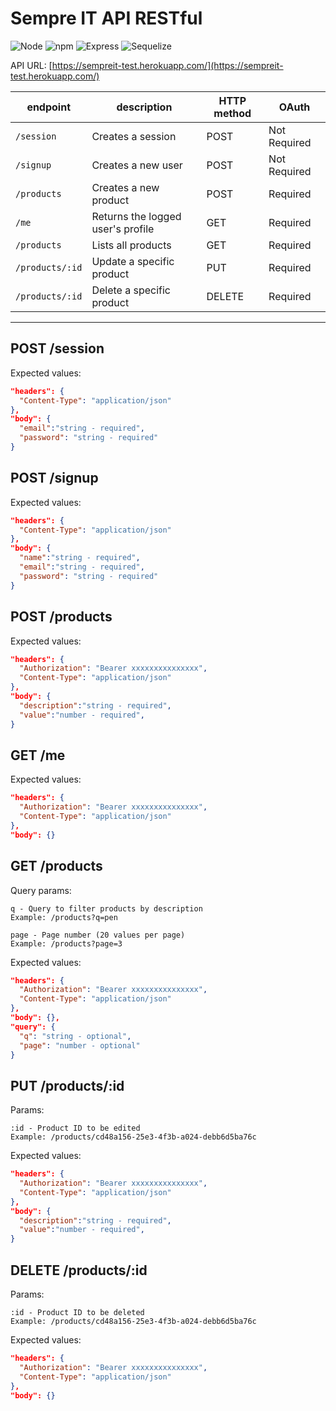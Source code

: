 # Sempre IT API RESTful

![Node](https://img.shields.io/badge/Node-v14.8.0-success?style=flat)
![npm](https://img.shields.io/badge/npm-v6.14.7-success?style=flat)
![Express](https://img.shields.io/badge/Express-v4.17.1-success?style=flat)
![Sequelize](https://img.shields.io/badge/Sequelize-v6.3.5-success?style=flat)

API URL: [https://sempreit-test.herokuapp.com/](https://sempreit-test.herokuapp.com/)

| endpoint                       | description                            | HTTP method | OAuth        |
| ------------------------------ | -------------------------------------- | ----------- | ------------ |
| `/session`                     | Creates a session                      | POST        | Not Required |
| `/signup`                      | Creates a new user                     | POST        | Not Required |
| `/products`                    | Creates a new product                  | POST        | Required     |
| `/me`                          | Returns the logged user's profile      | GET         | Required     |
| `/products`                    | Lists all products                     | GET         | Required     |
| `/products/:id`                | Update a specific product              | PUT         | Required     |
| `/products/:id`                | Delete a specific product              | DELETE      | Required     |

<hr>

## POST /session

Expected values:

```json
"headers": {
  "Content-Type": "application/json"
},
"body": {
  "email":"string - required",
  "password": "string - required"
}
```

## POST /signup

Expected values:

```json
"headers": {
  "Content-Type": "application/json"
},
"body": {
  "name":"string - required",
  "email":"string - required",
  "password": "string - required"
}
```

## POST /products

Expected values:

```json
"headers": {
  "Authorization": "Bearer xxxxxxxxxxxxxxx",
  "Content-Type": "application/json"
},
"body": {
  "description":"string - required",
  "value":"number - required",
}
```

## GET /me

Expected values:

```json
"headers": {
  "Authorization": "Bearer xxxxxxxxxxxxxxx",
  "Content-Type": "application/json"
},
"body": {}
```

## GET /products

Query params:
```
q - Query to filter products by description
Example: /products?q=pen

page - Page number (20 values per page)
Example: /products?page=3

```
Expected values:

```json
"headers": {
  "Authorization": "Bearer xxxxxxxxxxxxxxx",
  "Content-Type": "application/json"
},
"body": {},
"query": {
  "q": "string - optional",
  "page": "number - optional"
}
```

## PUT /products/:id

Params:

```
:id - Product ID to be edited
Example: /products/cd48a156-25e3-4f3b-a024-debb6d5ba76c
```

Expected values:

```json
"headers": {
  "Authorization": "Bearer xxxxxxxxxxxxxxx",
  "Content-Type": "application/json"
},
"body": {
  "description":"string - required",
  "value":"number - required",
}
```

## DELETE /products/:id

Params:

```
:id - Product ID to be deleted
Example: /products/cd48a156-25e3-4f3b-a024-debb6d5ba76c
```

Expected values:

```json
"headers": {
  "Authorization": "Bearer xxxxxxxxxxxxxxx",
  "Content-Type": "application/json"
},
"body": {}
```

